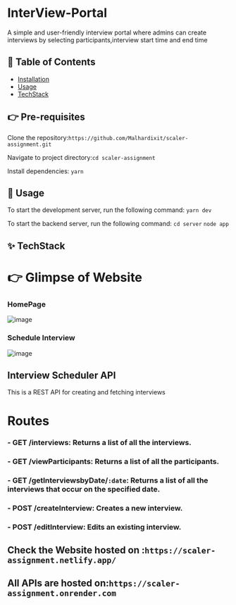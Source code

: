 # InterView-Portal

A simple and user-friendly interview portal where admins can create interviews by selecting participants,interview start time and end time

## 📖 Table of Contents

- [Installation](#installation)
- [Usage](#usage)
- [TechStack](#tech)

## 👉 Pre-requisites

Clone the repository:`https://github.com/Malhardixit/scaler-assignment.git`

Navigate to project directory:`cd scaler-assignment`

Install dependencies: `yarn`

## 🤹‍ Usage

To start the development server, run the following command:
`yarn dev`

To start the backend server, run the following command:
`cd server`
`node app`

## ✨ TechStack

# 👉 Glimpse of Website

### HomePage

![image](https://user-images.githubusercontent.com/25477443/220926056-9473755b-44b9-425a-8346-3f87c8d2011d.png)

### Schedule Interview

![image](https://user-images.githubusercontent.com/25477443/220926692-0208a027-0f26-439d-960c-b8254d5a6701.png)

## Interview Scheduler API

This is a REST API for creating and fetching interviews

# Routes

### - GET /interviews: Returns a list of all the interviews.

### - GET /viewParticipants: Returns a list of all the participants.

### - GET /getInterviewsbyDate/`:date`: Returns a list of all the interviews that occur on the specified date.

### - POST /createInterview: Creates a new interview.

### - POST /editInterview: Edits an existing interview.


## Check the Website hosted on :`https://scaler-assignment.netlify.app/`
## All APIs are hosted on:`https://scaler-assignment.onrender.com`

